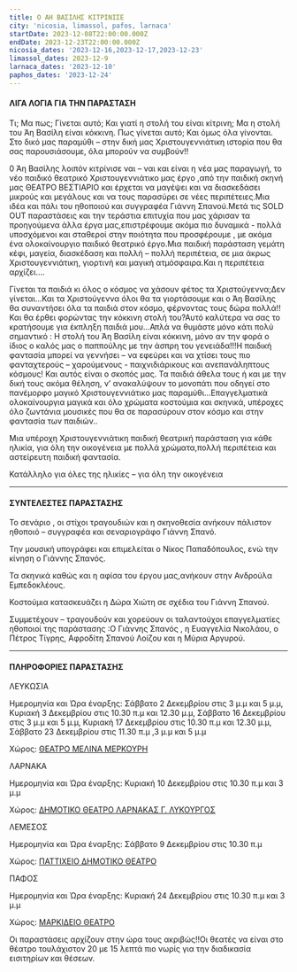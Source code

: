 ```yaml
---
title: Ο ΑΗ ΒΑΣΙΛΗΣ ΚΙΤΡΙΝΙΣΕ
city: 'nicosia, limassol, pafos, larnaca'
startDate: 2023-12-08T22:00:00.000Z
endDate: 2023-12-23T22:00:00.000Z
nicosia_dates: '2023-12-16,2023-12-17,2023-12-23'
limassol_dates: 2023-12-9
larnaca_dates: '2023-12-10'
paphos_dates: '2023-12-24'
---
```


#### ΛΙΓΑ ΛΟΓΙΑ ΓΙΑ ΤΗΝ ΠΑΡΑΣΤΑΣΗ

Τι; Μα πως; Γίνεται αυτό; Και γιατί η στολή του είναι κίτρινη; Μα η στολή του Άη Βασίλη είναι κόκκινη. Πως γίνεται αυτό; Και όμως όλα γίνονται. Στο δικό μας παραμύθι – στην δική μας Χριστουγεννιάτικη ιστορία που θα σας παρουσιάσουμε, όλα μπορούν να συμβούν!!

0 Άη Βασίλης λοιπόν κιτρίνισε ναι – ναι και είναι η νέα μας παραγωγή, το νέο παιδικό θεατρικό Χριστουγεννιάτικο μας έργο ,από την παιδική σκηνή μας ΘΕΑΤΡΟ ΒΕΣΤΙΑΡΙΟ και έρχεται να μαγέψει και να διασκεδάσει μικρούς και μεγάλους και να τους παρασύρει σε νέες περιπέτειες.Μια ιδέα και πάλι του ηθοποιού και συγγραφέα Γιάννη Σπανού.Μετά τις SOLD OUT παραστάσεις και την τεράστια επιτυχία που μας χάρισαν τα προηγούμενα άλλα έργα μας,επιστρέφουμε ακόμα πιο δυναμικά - πολλά υποσχόμενοι και σταθεροί στην ποιότητα που προσφέρουμε , με ακόμα ένα ολοκαίνουργιο παιδικό θεατρικό έργο.Μια παιδική παράσταση γεμάτη κέφι, μαγεία, διασκέδαση και πολλή – πολλή περιπέτεια, σε μια άκρως Χριστουγεννιάτικη, γιορτινή και μαγική ατμόσφαιρα.Και η περιπέτεια αρχίζει….

Γίνεται τα παιδιά κι όλος ο κόσμος να χάσουν φέτος τα Χριστούγεννα;Δεν γίνεται…Και τα Χριστούγεννα όλοι θα τα γιορτάσουμε και ο Άη Βασίλης θα συναντήσει όλα τα παιδιά στον κόσμο, φέρνοντας τους δώρα πολλά!!Και θα έρθει φορώντας την κόκκινη στολή του?Αυτό καλύτερα να σας το κρατήσουμε για έκπληξη παιδιά μου…Απλά να θυμάστε μόνο κάτι πολύ σημαντικό : Η στολή του Άη Βασίλη είναι κόκκινη, μόνο αν την φορά ο ίδιος ο καλός μας ο παππούλης με την άσπρη του γενειάδα!!!Η παιδική φαντασία μπορεί να γεννήσει – να εφεύρει και να χτίσει τους πιο φανταχτερούς – χαρούμενους - παιχνιδιάρικους και ανεπανάληπτους κόσμους! Και αυτός είναι ο σκοπός μας. Τα παιδιά άθελα τους ή και με την δική τους ακόμα θέληση, ν’ ανακαλύψουν το μονοπάτι που οδηγεί στο πανέμορφο μαγικό Χριστουγεννιάτικο μας παραμύθι…Επαγγελματικά ολοκαίνουργια μαγικά και όλο χρώματα κοστούμια και σκηνικά, υπέροχες όλο ζωντάνια μουσικές που θα σε παρασύρουν στον κόσμο και στην φαντασία των παιδιών..

Μια υπέροχη Χριστουγεννιάτικη παιδική θεατρική παράσταση για κάθε ηλικία, για όλη την οικογένεια με πολλά χρώματα,πολλή περιπέτεια και αστείρευτη παιδική φαντασία.

Κατάλληλο για όλες της ηλικίες – για όλη την οικογένεια

***

#### ΣΥΝΤΕΛΕΣΤΕΣ ΠΑΡΑΣΤΑΣΗΣ

Το σενάριο , οι στίχοι τραγουδιών και η σκηνοθεσία ανήκουν πάλιστον ηθοποιό – συγγραφέα και σεναριογράφο Γιάννη Σπανό. 

Την μουσική υπογράφει και επιμελείται ο Νίκος Παπαδόπουλος, ενώ την κίνηση ο Γιάννης Σπανός.  

Τα σκηνικά καθώς και η αφίσα του έργου μας,ανήκουν στην Ανδρούλα Εμπεδοκλέους.

Κοστούμια κατασκευάζει η Δώρα Χιώτη σε σχέδια του Γιάννη Σπανού.

Συμμετέχουν – τραγουδούν και χορεύουν οι ταλαντούχοι επαγγελματίες ηθοποιοί της παράστασης :Ο Γιάννης Σπανός , η Ευαγγελία Νικολάου, ο Πέτρος Τίγρης, Αφροδίτη Σπανού Λοίζου και η Μύρια Αργυρού.

***

#### ΠΛΗΡΟΦΟΡΙΕΣ ΠΑΡΑΣΤΑΣΗΣ

ΛΕΥΚΩΣΙΑ

Ημερομηνία και Ώρα έναρξης: Σάββατο 2 Δεκεμβρίου στις 3 μ.μ και 5 μ.μ, Κυριακή 3 Δεκεμβρίου στις 10.30 π.μ και 12.30 μ.μ, Σάββατο 16 Δεκεμβρίου στις 3 μ.μ και 5 μ.μ, Κυριακή 17 Δεκεμβρίου στις 10.30 π.μ και 12.30 μ.μ, Σάββατο 23 Δεκεμβρίου στις 11.30 π.μ ,3 μ.μ και 5 μ.μ

Χώρος:  [ΘΕΑΤΡΟ ΜΕΛΙΝΑ ΜΕΡΚΟΥΡΗ](https://www.google.com/maps/place/Melina+Merkouri+Municipal+Hall/@35.1754677,33.3688235,17z/data=!3m1!4b1!4m6!3m5!1s0x14de176a732580fd:0x7b1136c77973cab8!8m2!3d35.1754677!4d33.3713984!16s%2Fg%2F1thv1lpv?entry=ttu)

ΛΑΡΝΑΚΑ

Ημερομηνία και Ώρα έναρξης: Κυριακή 10 Δεκεμβρίου στις 10.30 π.μ και 3 μ.μ

Χώρος: [ΔΗΜΟΤΙΚΟ ΘΕΑΤΡΟ ΛΑΡΝΑΚΑΣ Γ. ΛΥΚΟΥΡΓΟΣ](https://www.google.com/maps/place/Municipal+Theatre+of+Larnaka/@34.9160534,33.6215252,17z/data=!3m1!4b1!4m6!3m5!1s0x14e08357d0583743:0x9596f1dd1e03bce6!8m2!3d34.9160535!4d33.6263961!16s%2Fg%2F11h7y1sd99?entry=ttu)

ΛΕΜΕΣΟΣ

Ημερομηνία και Ώρα έναρξης: Σάββατο 9 Δεκεμβρίου στις 10.30 π.μ

Χώρος: [ΠΑΤΤΙΧΕΙΟ ΔΗΜΟΤΙΚΟ ΘΕΑΤΡΟ ](https://www.google.com/maps/place/%CE%A0%CE%B1%CF%84%CF%84%CE%AF%CF%87%CE%B5%CE%B9%CE%BF+%CE%94%CE%B7%CE%BC%CE%BF%CF%84%CE%B9%CE%BA%CF%8C+%CE%98%CE%AD%CE%B1%CF%84%CF%81%CE%BF+Patticheio+Municipal+Theatre/@34.6812148,33.0411455,17z/data=!3m1!4b1!4m6!3m5!1s0x14e7330e3a40b37f:0xa33ce6e4d7f4bc8!8m2!3d34.6812148!4d33.0437204!16s%2Fg%2F11dx9gbl2x?entry=ttu)

ΠΑΦΟΣ

Ημερομηνία και Ώρα έναρξης: Κυριακή 24 Δεκεμβρίου στις 10.30 π.μ και 3 μ.μ

Χώρος: [ΜΑΡΚΙΔΕΙΟ ΘΕΑΤΡΟ ](https://www.google.com/maps/place/Markideio+Theatre/@34.7781598,32.4206585,17z/data=!3m1!4b1!4m6!3m5!1s0x14e706f5450bd66d:0x68a598c2c5136439!8m2!3d34.7781598!4d32.4232334!16s%2Fg%2F1tf4_3gh?entry=ttu)

Οι παραστάσεις αρχίζουν στην ώρα τους ακριβώς!!Οι θεατές να είναι στο θέατρο τουλάχιστον 20 με 15 λεπτά πιο νωρίς για την διαδικασία εισιτηρίων και θέσεων.
